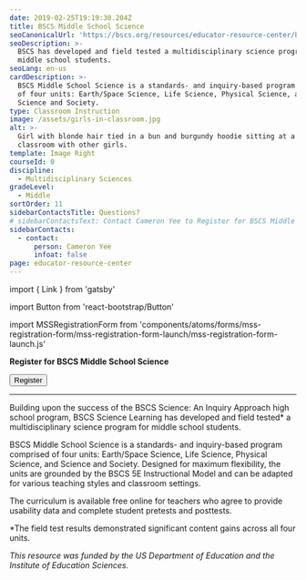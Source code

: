 ```yaml
---
date: 2019-02-25T19:19:30.204Z
title: BSCS Middle School Science
seoCanonicalUrl: 'https://bscs.org/resources/educator-resource-center/bscs-middle-school-science'
seoDescription: >-
  BSCS has developed and field tested a multidisciplinary science program for
  middle school students.
seoLang: en-us
cardDescription: >-
  BSCS Middle School Science is a standards- and inquiry-based program comprised
  of four units: Earth/Space Science, Life Science, Physical Science, and
  Science and Society.
type: Classroom Instruction
image: /assets/girls-in-classroom.jpg
alt: >-
  Girl with blonde hair tied in a bun and burgundy hoodie sitting at a table in
  classroom with other girls.
template: Image Right
courseId: 0
discipline:
  - Multidisciplinary Sciences
gradeLevel:
  - Middle
sortOrder: 11
sidebarContactsTitle: Questions?
# sidebarContactsText: Contact Cameron Yee to Register for BSCS Middle School Science.
sidebarContacts:
  - contact:
      person: Cameron Yee
      infoat: false
page: educator-resource-center
---
```


import { Link } from 'gatsby'

import Button from 'react-bootstrap/Button'

import MSSRegistrationForm from 'components/atoms/forms/mss-registration-form/mss-registration-form-launch/mss-registration-form-launch.js'

**Register for BSCS Middle School Science**

<MSSRegistrationForm>
  <Button variant="outline-primary">Register</Button>
</MSSRegistrationForm>

<br />
<hr />

Building upon the success of the BSCS Science: An Inquiry Approach high school program, BSCS Science Learning has developed and field tested* a multidisciplinary science program for middle school students.

BSCS Middle School Science is a standards- and inquiry-based program comprised of four units: Earth/Space Science, Life Science, Physical Science, and Science and Society. Designed for maximum flexibility, the units are grounded by the <Link to="/bscs-5e-instructional-model">BSCS 5E Instructional Model</Link> and can be adapted for various teaching styles and classroom settings.

The curriculum is available free online for teachers who agree to provide usability data and complete student pretests and posttests.

<!-- <a class="btn btn-outline-secondary" href="https://bscs.org/mssciencepreview/" target="_blank" rel="noopener noreferrer">RECREATE FORM CAMERON&nbsp;<sup><i style="font-size: .65rem;" class="fas fa-external-link-alt"></i></sup></a>

recreate this link and change the question asking about the “2014-2015 school year” to “for the upcoming school year” -->

\*The field test results demonstrated significant content gains across all four units.

_This resource was funded by the US Department of Education and the Institute of Education Sciences._
